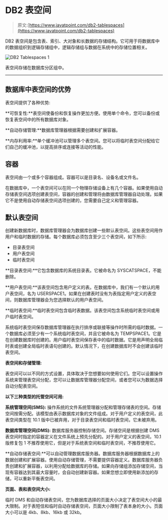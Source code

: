 # DB2 表空间

> 原文:[https://www.javatpoint.com/db2-tablespaces](https://www.javatpoint.com/db2-tablespaces)

DB2 表空间是包含表、索引、大对象和长数据的存储结构。它可用于将数据库中的数据组织到逻辑存储组中，逻辑存储组与数据在系统中的存储位置相关。

![DB2 Tablespaces 1](../Images/17a13922fa3bb7647769942aed959e79.png)

表空间存储在数据库分区组中。

* * *

## 数据库中表空间的优势

表空间提供了各种优势:

**可恢复性:**表空间使备份和恢复操作更加方便。使用单个命令，您可以备份或恢复表空间中的所有数据库对象。

**自动存储管理:**数据库管理器根据需要创建和扩展容器。

**内存利用率:**单个缓冲池可以管理多个表空间。您可以将临时表空间分配给它们自己的缓冲池，以提高排序或连接等活动的性能。

## 容器

表空间由一个或多个容器组成。容器可以是目录名、设备名或文件名。

在数据库中，一个表空间可以在同一个物理存储设备上有几个容器。如果使用自动存储表空间选项创建表空间，容器的创建和管理将由数据库管理器自动处理。如果它不是使用自动存储表空间选项创建的，您需要自己定义和管理容器。

## 默认表空间

创建新数据库时，数据库管理器会为数据库创建一些默认表空间。这些表空间用作用户和临时数据的存储。每个数据库必须包含至少三个表空间，如下所示:

*   目录表空间
*   用户表空间
*   临时表空间

**目录表空间:**它包含数据库的系统目录表。它被命名为 SYSCATSPACE，不能删除。

**用户表空间:**该表空间包含用户定义的表。在数据库中，我们有一个默认的用户表空间，名为 USERSPACE1。如果在创建表时没有为表指定用户定义的表空间，则数据库管理器会为您选择默认的用户表空间。

**临时表空间:**临时表空间包含临时表数据。该表空间包含系统临时表空间或用户临时表空间。

系统临时表空间保存数据库管理器在执行排序或联接等操作时所需的临时数据。一个数据库必须至少有一个系统临时表空间，并且它被命名为 TEMPSPACE1。它是在创建数据库时创建的。用户临时表空间保存表中的临时数据。它是用声明全局临时表或创建全局临时表语句创建的。默认情况下，在创建数据库时不会创建该临时表空间。

**表空间和存储管理:**

表空间可以以不同的方式设置，具体取决于您想要如何使用它们。您可以设置操作系统来管理表空间分配，您可以让数据库管理器分配空间，或者您可以为数据选择自动分配表空间。

**以下三种类型的托管空间可用:**

**系统管理空间(SMS):** 操作系统的文件系统管理器分配和管理存储表的空间。存储空间按需分配。该模型由表示数据库对象的文件组成。对于用户定义的表空间，此表空间类型在 10.1 版中已被弃用，对于目录表空间和临时表空间，它未被弃用。

**数据库管理空间(DMS):** 数据库服务器控制存储空间。存储空间是根据创建 DMS 表空间时指定的容器定义在文件系统上预先分配的。对于用户定义的表空间，10.1 版修复包 1 不推荐使用它，但是对于系统表空间和临时表空间，不推荐使用它。

**自动存储表空间:**可以自动管理数据库服务器。数据库服务器根据数据库上的数据创建和扩展容器。使用自动存储管理，不需要提供容器定义。数据库服务器负责创建和扩展容器，以利用分配给数据库的存储。如果向存储组添加存储空间，当现有容器达到其最大容量时，会自动创建新容器。如果您想立即使用新添加的存储，可以重新平衡表空间。

**页面、表和表空间大小:**

临时 DMS 和自动存储表空间，您为数据库选择的页面大小决定了表空间大小的最大限制。对于表短信和临时自动存储表空间，页面大小限制了表本身的大小。页面大小可以是 4kb、8kb、16kb 或 32kb。